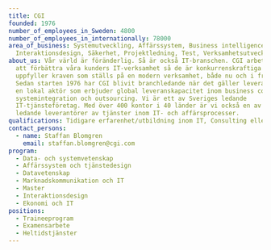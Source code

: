 ```yaml
---
title: CGI
founded: 1976
number_of_employees_in_Sweden: 4800
number_of_employees_in_internationally: 78000
area_of_business: Systemutveckling, Affärssystem, Business intelligence,
  Interaktionsdesign, Säkerhet, Projektledning, Test, Verksamhetsutveckling
about_us: Vår värld är föränderlig. Så är också IT-branschen. CGI arbetar för
  att förbättra våra kunders IT-verksamhet så de är konkurrenskraftiga och
  uppfyller kraven som ställs på en modern verksamhet, både nu och i framtiden.
  Sedan starten 1976 har CGI blivit branchledande när det gäller leverans. Vi är
  en lokal aktör som erbjuder global leveranskapacitet inom business consulting,
  systemintegration och outsourcing. Vi är ett av Sveriges ledande
  IT-tjänsteföretag. Med över 400 kontor i 40 länder är vi också en av världens
  ledande leverantörer av tjänster inom IT- och affärsprocesser.
qualifications: Tidigare erfarenhet/utbildning inom IT, Consulting eller inom våra branscher.
contact_persons:
  - name: Staffan Blomgren
    email: staffan.blomgren@cgi.com
program:
  - Data- och systemvetenskap
  - Affärssystem och tjänstedesign
  - Datavetenskap
  - Marknadskommunikation och IT
  - Master
  - Interaktionsdesign
  - Ekonomi och IT
positions:
  - Traineeprogram
  - Examensarbete
  - Heltidstjänster
---
```

